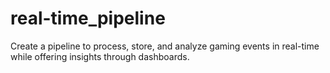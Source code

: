 # real-time_pipeline
Create a pipeline to process, store, and analyze gaming events in real-time while offering insights through dashboards.
